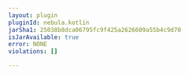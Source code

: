 ```yaml
---
layout: plugin
pluginId: nebula.kotlin
jarSha1: 25038b8dca06795fc9f425a2626609a55b4c9d70
isJarAvailable: true
error: NONE
violations: []

---
```


